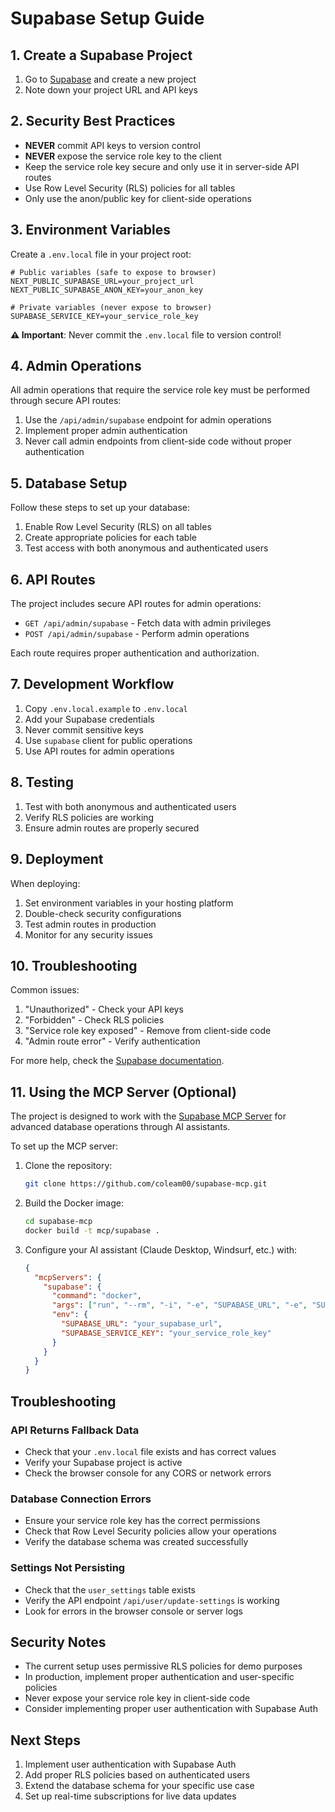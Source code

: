 # Supabase Setup Guide

## 1. Create a Supabase Project
1. Go to [Supabase](https://supabase.com) and create a new project
2. Note down your project URL and API keys

## 2. Security Best Practices
- **NEVER** commit API keys to version control
- **NEVER** expose the service role key to the client
- Keep the service role key secure and only use it in server-side API routes
- Use Row Level Security (RLS) policies for all tables
- Only use the anon/public key for client-side operations

## 3. Environment Variables
Create a `.env.local` file in your project root:

```env
# Public variables (safe to expose to browser)
NEXT_PUBLIC_SUPABASE_URL=your_project_url
NEXT_PUBLIC_SUPABASE_ANON_KEY=your_anon_key

# Private variables (never expose to browser)
SUPABASE_SERVICE_KEY=your_service_role_key
```

**⚠️ Important**: Never commit the `.env.local` file to version control!

## 4. Admin Operations
All admin operations that require the service role key must be performed through secure API routes:

1. Use the `/api/admin/supabase` endpoint for admin operations
2. Implement proper admin authentication
3. Never call admin endpoints from client-side code without proper authentication

## 5. Database Setup
Follow these steps to set up your database:

1. Enable Row Level Security (RLS) on all tables
2. Create appropriate policies for each table
3. Test access with both anonymous and authenticated users

## 6. API Routes
The project includes secure API routes for admin operations:

- `GET /api/admin/supabase` - Fetch data with admin privileges
- `POST /api/admin/supabase` - Perform admin operations

Each route requires proper authentication and authorization.

## 7. Development Workflow
1. Copy `.env.local.example` to `.env.local`
2. Add your Supabase credentials
3. Never commit sensitive keys
4. Use `supabase` client for public operations
5. Use API routes for admin operations

## 8. Testing
1. Test with both anonymous and authenticated users
2. Verify RLS policies are working
3. Ensure admin routes are properly secured

## 9. Deployment
When deploying:

1. Set environment variables in your hosting platform
2. Double-check security configurations
3. Test admin routes in production
4. Monitor for any security issues

## 10. Troubleshooting
Common issues:

1. "Unauthorized" - Check your API keys
2. "Forbidden" - Check RLS policies
3. "Service role key exposed" - Remove from client-side code
4. "Admin route error" - Verify authentication

For more help, check the [Supabase documentation](https://supabase.com/docs).

## 11. Using the MCP Server (Optional)

The project is designed to work with the [Supabase MCP Server](https://github.com/coleam00/supabase-mcp.git) for advanced database operations through AI assistants.

To set up the MCP server:

1. Clone the repository:
   ```bash
   git clone https://github.com/coleam00/supabase-mcp.git
   ```

2. Build the Docker image:
   ```bash
   cd supabase-mcp
   docker build -t mcp/supabase .
   ```

3. Configure your AI assistant (Claude Desktop, Windsurf, etc.) with:
   ```json
   {
     "mcpServers": {
       "supabase": {
         "command": "docker",
         "args": ["run", "--rm", "-i", "-e", "SUPABASE_URL", "-e", "SUPABASE_SERVICE_KEY", "mcp/supabase"],
         "env": {
           "SUPABASE_URL": "your_supabase_url",
           "SUPABASE_SERVICE_KEY": "your_service_role_key"
         }
       }
     }
   }
   ```

## Troubleshooting

### API Returns Fallback Data
- Check that your `.env.local` file exists and has correct values
- Verify your Supabase project is active
- Check the browser console for any CORS or network errors

### Database Connection Errors
- Ensure your service role key has the correct permissions
- Check that Row Level Security policies allow your operations
- Verify the database schema was created successfully

### Settings Not Persisting
- Check that the `user_settings` table exists
- Verify the API endpoint `/api/user/update-settings` is working
- Look for errors in the browser console or server logs

## Security Notes

- The current setup uses permissive RLS policies for demo purposes
- In production, implement proper authentication and user-specific policies
- Never expose your service role key in client-side code
- Consider implementing proper user authentication with Supabase Auth

## Next Steps

1. Implement user authentication with Supabase Auth
2. Add proper RLS policies based on authenticated users
3. Extend the database schema for your specific use case
4. Set up real-time subscriptions for live data updates 